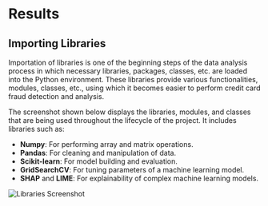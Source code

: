 # Results

## Importing Libraries

Importation of libraries is one of the beginning steps of the data analysis process in which necessary libraries, packages, classes, etc. are loaded into the Python environment. These libraries provide various functionalities, modules, classes, etc., using which it becomes easier to perform credit card fraud detection and analysis.

The screenshot shown below displays the libraries, modules, and classes that are being used throughout the lifecycle of the project. It includes libraries such as:

- **Numpy**: For performing array and matrix operations.
- **Pandas**: For cleaning and manipulation of data.
- **Scikit-learn**: For model building and evaluation.
- **GridSearchCV**: For tuning parameters of a machine learning model.
- **SHAP** and **LIME**: For explainability of complex machine learning models.

![Libraries Screenshot](images/libraries_screenshot.png) <!-- Adjust the path based on your directory structure -->
